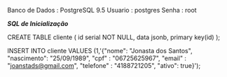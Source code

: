 Banco de Dados : PostgreSQL 9.5
Usuario : postgres
Senha : root

***SQL de Inicialização***

CREATE TABLE cliente (
  id serial NOT NULL,
  data jsonb,
  primary key(id)
);

INSERT INTO cliente VALUES (1,'{"nome": "Jonasta dos Santos", "nascimento": "25/09/1989", "cpf" : "06725625967", "email" : "joanstads@gmail.com", "telefone" : "4188721205", "ativo": true}');
